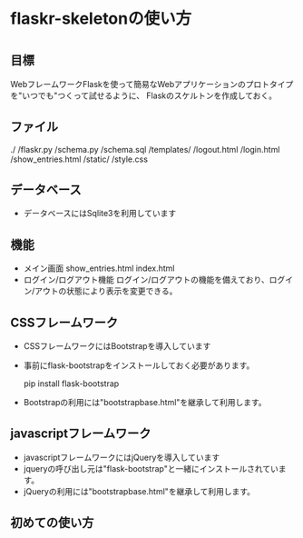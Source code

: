 #
# flaskr-skeletonの使い方
#

## 目標
WebフレームワークFlaskを使って簡易なWebアプリケーションのプロトタイプを"いつでも"つくって試せるように、
Flaskのスケルトンを作成しておく。


## ファイル
./
	/flaskr.py
	/schema.py
	/schema.sql
	/templates/
		/logout.html
		/login.html
		/show_entries.html
	/static/
		/style.css


## データベース
- データベースにはSqlite3を利用しています


## 機能
- メイン画面
show_entries.html
index.html
- ログイン/ログアウト機能
ログイン/ログアウトの機能を備えており、ログイン/アウトの状態により表示を変更できる。


## CSSフレームワーク
- CSSフレームワークにはBootstrapを導入しています
- 事前にflask-bootstrapをインストールしておく必要があります。

	pip install flask-bootstrap

- Bootstrapの利用には"bootstrapbase.html"を継承して利用します。

## javascriptフレームワーク
- javascriptフレームワークにはjQueryを導入しています
- jqueryの呼び出し元は"flask-bootstrap"と一緒にインストールされています。
- jQueryの利用には"bootstrapbase.html"を継承して利用します。


## 初めての使い方

